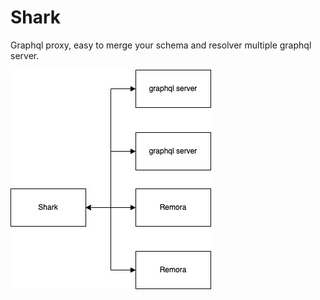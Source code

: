 # Shark

Graphql proxy, easy to merge your schema and resolver multiple graphql server.

![shark](assets/shark.jpeg)
